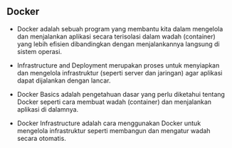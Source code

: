 ## Docker

- Docker adalah sebuah program yang membantu kita dalam mengelola dan menjalankan aplikasi secara terisolasi dalam wadah (container) yang lebih efisien dibandingkan dengan menjalankannya langsung di sistem operasi.

- Infrastructure and Deployment merupakan proses untuk menyiapkan dan mengelola infrastruktur (seperti server dan jaringan) agar aplikasi dapat dijalankan dengan lancar.

- Docker Basics adalah pengetahuan dasar yang perlu diketahui tentang Docker seperti cara membuat wadah (container) dan menjalankan aplikasi di dalamnya.

- Docker Infrastructure adalah cara menggunakan Docker untuk mengelola infrastruktur seperti membangun dan mengatur wadah secara otomatis.
